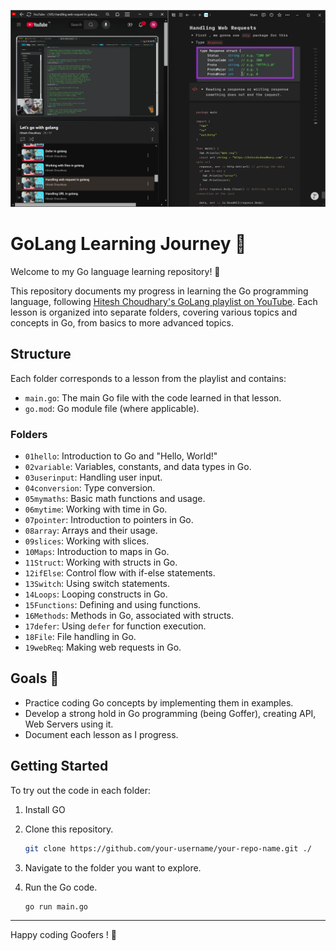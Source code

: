![readmeBackground](image.png)

# GoLang Learning Journey 📘

Welcome to my Go language learning repository! 🌟

This repository documents my progress in learning the Go programming language, following [Hitesh Choudhary's GoLang playlist on YouTube](https://youtu.be/_0R6H1m9o78?si=scVXrT5tGo81ErOt). Each lesson is organized into separate folders, covering various topics and concepts in Go, from basics to more advanced topics.

## Structure

Each folder corresponds to a lesson from the playlist and contains:

- `main.go`: The main Go file with the code learned in that lesson.
- `go.mod`: Go module file (where applicable).

### Folders

- `01hello`: Introduction to Go and "Hello, World!"
- `02variable`: Variables, constants, and data types in Go.
- `03userinput`: Handling user input.
- `04conversion`: Type conversion.
- `05mymaths`: Basic math functions and usage.
- `06mytime`: Working with time in Go.
- `07pointer`: Introduction to pointers in Go.
- `08array`: Arrays and their usage.
- `09slices`: Working with slices.
- `10Maps`: Introduction to maps in Go.
- `11Struct`: Working with structs in Go.
- `12ifElse`: Control flow with if-else statements.
- `13Switch`: Using switch statements.
- `14Loops`: Looping constructs in Go.
- `15Functions`: Defining and using functions.
- `16Methods`: Methods in Go, associated with structs.
- `17defer`: Using `defer` for function execution.
- `18File`: File handling in Go.
- `19webReq`: Making web requests in Go.

## Goals 🎯

- Practice coding Go concepts by implementing them in examples.
- Develop a strong hold in Go programming (being Goffer), creating API, Web Servers using it.
- Document each lesson as I progress.

## Getting Started

To try out the code in each folder:

1. Install GO
2. Clone this repository.

   ```bash
   git clone https://github.com/your-username/your-repo-name.git ./
   ```

3. Navigate to the folder you want to explore.
4. Run the Go code.
   ```bash
   go run main.go
   ```

---

Happy coding Goofers ! 🚀
